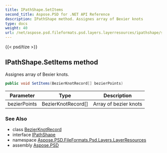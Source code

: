 ```yaml
---
title: IPathShape.SetItems
second_title: Aspose.PSD for .NET API Reference
description: IPathShape method. Assignes array of Bexier knots
type: docs
weight: 40
url: /net/aspose.psd.fileformats.psd.layers.layerresources/ipathshape/setitems/
---
```

{{< psd/tize >}}
## IPathShape.SetItems method

Assignes array of Bexier knots.

```csharp
public void SetItems(BezierKnotRecord[] bezierPoints)
```

| Parameter | Type | Description |
| --- | --- | --- |
| bezierPoints | BezierKnotRecord[] | Array of bezier knots |

### See Also

* class [BezierKnotRecord](../../../aspose.psd.fileformats.core.vectorpaths/bezierknotrecord/)
* interface [IPathShape](../)
* namespace [Aspose.PSD.FileFormats.Psd.Layers.LayerResources](../../ipathshape/)
* assembly [Aspose.PSD](../../../)


